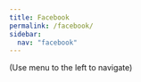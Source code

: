 ```yaml
---
title: Facebook
permalink: /facebook/
sidebar:
  nav: "facebook"
---
```


(Use menu to the left to navigate)

